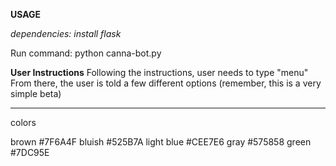 **USAGE**

*dependencies: install flask*

Run command: python canna-bot.py

**User Instructions** 
Following the instructions, user needs to type "menu" 
From there, the user is told a few different options (remember, this is a very simple beta) 

----------------------------

colors 

brown #7F6A4F
bluish #525B7A
light blue #CEE7E6
gray #575858
green #7DC95E

